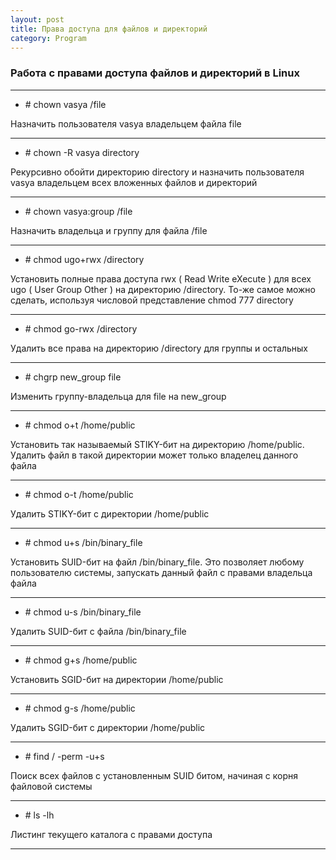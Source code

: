```yaml
---
layout: post
title: Права доступа для файлов и директорий
category: Program
---
```


### Работа с правами доступа файлов и директорий в Linux

---

- \# chown vasya /file

Назначить пользователя vasya владельцем файла file

---

- \# chown -R vasya directory

Рекурсивно обойти директорию directory и назначить пользователя 
vasya владельцем всех вложенных файлов и директорий

---

- \# chown vasya:group /file

Назначить владельца и группу для файла /file

---

- \# chmod ugo+rwx /directory

Установить полные права доступа rwx ( Read Write eXecute ) для всех ugo ( User Group Other ) на директорию /directory. То-же самое можно сделать, используя числовой представление chmod 777 directory

---

- \# chmod go-rwx /directory

Удалить все права на директорию /directory для группы и остальных

---

- \# chgrp new_group file

Изменить группу-владельца для file на new_group

---

- \# chmod o+t /home/public

Установить так называемый STIKY-бит на директорию /home/public. Удалить файл в такой директории может только владелец данного файла

---

- \# chmod o-t /home/public

Удалить STIKY-бит с директории /home/public

---

- \# chmod u+s /bin/binary_file

Установить SUID-бит на файл /bin/binary_file. Это позволяет любому пользователю системы, запускать данный файл с правами владельца файла

---

- \# chmod u-s /bin/binary_file

Удалить SUID-бит с файла /bin/binary_file

---

- \# chmod g+s /home/public

Установить SGID-бит на директории /home/public

---

- \# chmod g-s /home/public

Удалить SGID-бит с директории /home/public

---

- \# find / -perm -u+s

Поиск всех файлов с установленным SUID битом, начиная с корня файловой системы

---

- \# ls -lh

Листинг текущего каталога с правами доступа

---

